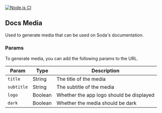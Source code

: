 [![Node.js CI](https://drone.rainnny.club/api/badges/Soda-App/Docs-Media/status.svg)](https://drone.rainnny.club/Soda-App/Docs-Media)

## Docs Media

Used to generate media that can be used on Soda's documentation.

### Params

To generate media, you can add the following params to the URL.

| Param      | Type    | Description                              |
| ---------- | ------- | ---------------------------------------- |
| `title`    | String  | The title of the media                   |
| `subtitle` | String  | The subtitle of the media                |
| `logo`     | Boolean | Whether the app logo should be displayed |
| `dark`     | Boolean | Whether the media should be dark         |